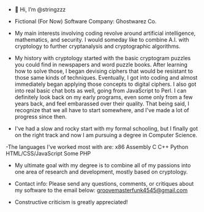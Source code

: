 - 👋 Hi, I’m @stringzzz 
- Fictional (For Now) Software Company: Ghostwarez Co.
- My main interests involving coding revolve around artificial intelligence, mathematics, and security. 
I would someday like to combine A.I. with cryptology to further cryptanalysis and cryptographic algorithms.

- My history with cryptology started with the basic cryptogram puzzles you could find in newspapers and word puzzle books.
 After learning how to solve those, I began devising ciphers that would be resistant to those same kinds of techniques.
 Eventually, I got into coding and almost immediately began applying those concepts to digital ciphers.
 I also got into real basic chat bots as well, going from JavaScript to Perl.
 I can definitely look back on my early programs, even some only from a few years back, and feel embarassed over their quality.
 That being said, I recognize that we all have to start somewhere, and I've made a lot of progress since then.

- I've had a slow and rocky start with my formal schooling, but I finally got on the right track and now I am pursuing
 a degree in Computer Science.

-The languages I've worked most with are:
x86 Assembly
C
C++
Python
HTML/CSS/JavaScript
Some PHP

- My ultimate goal with my degree is to combine all of my passions into one area of research and development, mostly based on cryptology.

- Contact info:
 Please send any questions, comments, or critiques about my software to the email below:
 groovemasterfunk4545@gmail.com
- Constructive criticism is greatly appreciated!
